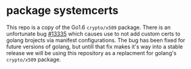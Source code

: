 # package systemcerts

This repo is a copy of the Go1.6 `crypto/x509` package. There is an unfortunate bug [#13335](https://github.com/golang/go/issues/13335)
which causes use to not add custom certs to golang brojects via manifest configurations. 
The bug has been fixed for future versions of golang, but untill that fix makes it's way into
a stable release we will be using this repository as a replacment for golang's `crypto/x509` package.
